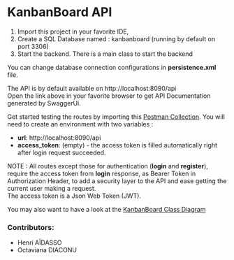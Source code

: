 # KanbanBoard API

1. Import this project in your favorite IDE, 
2. Create a SQL Database named : kanbanboard (running by default on port 3306)
4. Start the backend. There is a main class to start the backend

You can change database connection configurations in __persistence.xml__ file.


The API is by default available on http://localhost:8090/api \
Open the link above in your favorite browser to get API Documentation generated by SwaggerUi.

Get started testing the routes by importing this [Postman Collection](https://www.getpostman.com/collections/07b2f834ed3d99eed13a). 
You will need to create an environment with two variables :

* __url__: http://localhost:8090/api
* __access_token__: (empty) - the access token is filled automatically right after login request succeeded.

NOTE : All routes except those for authentication (__login__ and __register__), require the access token from __login__ response,
as Bearer Token in Authorization Header, to add a security layer to the API and ease getting the current user making a request.\
The access token is a Json Web Token (JWT).

You may also want to have a look at the [KanbanBoard Class Diagram](https://drive.google.com/file/d/1IRkcH4XR_PGaDw5jp9CDikefMnfvkEbJ/view?usp=sharing)

### Contributors:
* Henri AÏDASSO
* Octaviana DIACONU
